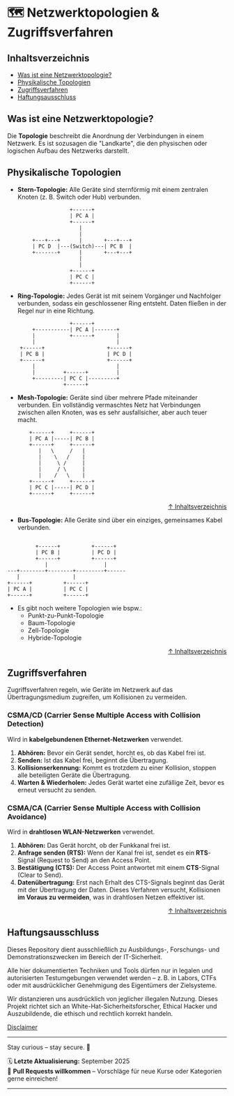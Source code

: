 # 🗺️ Netzwerktopologien & Zugriffsverfahren

## Inhaltsverzeichnis
- [Was ist eine Netzwerktopologie?](#was-ist-eine-netzwerktopologie)
- [Physikalische Topologien](#physikalische-topologien)
- [Zugriffsverfahren](#zugriffsverfahren)
- [Haftungsausschluss](#haftungsausschluss)



## Was ist eine Netzwerktopologie?
Die **Topologie** beschreibt die Anordnung der Verbindungen in einem Netzwerk. Es ist sozusagen die "Landkarte", die den physischen oder logischen Aufbau des Netzwerks darstellt.

## Physikalische Topologien

* **Stern-Topologie:** Alle Geräte sind sternförmig mit einem zentralen Knoten (z. B. Switch oder Hub) verbunden.
```text
                    +------+
                    | PC A |
                    +------+
                       |
                       |
        +---+---+      |       +---+---+
        | PC D  |---(Switch)---| PC B  |
        +-------+      |       +---+---+
                       | 
                       |
                    +------+
                    | PC C |
                    +------+
```

* **Ring-Topologie:** Jedes Gerät ist mit seinem Vorgänger und Nachfolger verbunden, sodass ein geschlossener Ring entsteht. Daten fließen in der Regel nur in eine Richtung.
```text
                    +------+
        +-----------| PC A |-------+ 
        |           +------+       |
        |                          |
    +------+                    +------+
    | PC B |                    | PC D |
    +------+                    +------+              
        |                          |
        |         +------+         |
        +---------| PC C |---------+
                  +------+
```

* **Mesh-Topologie:** Geräte sind über mehrere Pfade miteinander verbunden. Ein vollständig vermaschtes Netz hat Verbindungen zwischen allen Knoten, was es sehr ausfallsicher, aber auch teuer macht.
```text
       +------+     +------+
       | PC A |-----| PC B |
       +------+     +------+
          |   \     /   |   
          |    \   /    |
          |     \ /     |
          |     / \     |
          |    /   \    |
       +------+     +------+
       | PC C |-----| PC D |
       +------+     +------+
```

<div align=right>

[↑ Inhaltsverzeichnis](#inhaltsverzeichnis)

</div>


* **Bus-Topologie:** Alle Geräte sind über ein einziges, gemeinsames Kabel verbunden.
```text

         +------+          +------+
         | PC B |          | PC D |
         +------+          +------+
            |                  |
---+--------+--------+---------+------         
   |                 |
+------+          +------+
| PC A |          | PC C |
+------+          +------+
```

- Es gibt noch weitere Topologien wie bspw.:
    - Punkt-zu-Punkt-Topologie
    - Baum-Topologie
    - Zell-Topologie
    - Hybride-Topologie

<div align=right>

[↑ Inhaltsverzeichnis](#inhaltsverzeichnis)

</div>

## Zugriffsverfahren
Zugriffsverfahren regeln, wie Geräte im Netzwerk auf das Übertragungsmedium zugreifen, um Kollisionen zu vermeiden.

### CSMA/CD (Carrier Sense Multiple Access with Collision Detection)
Wird in **kabelgebundenen Ethernet-Netzwerken** verwendet.
1.  **Abhören:** Bevor ein Gerät sendet, horcht es, ob das Kabel frei ist.
2.  **Senden:** Ist das Kabel frei, beginnt die Übertragung.
3.  **Kollisionserkennung:** Kommt es trotzdem zu einer Kollision, stoppen alle beteiligten Geräte die Übertragung.
4.  **Warten & Wiederholen:** Jedes Gerät wartet eine zufällige Zeit, bevor es erneut versucht zu senden.

### CSMA/CA (Carrier Sense Multiple Access with Collision Avoidance)
Wird in **drahtlosen WLAN-Netzwerken** verwendet.
1.  **Abhören:** Das Gerät horcht, ob der Funkkanal frei ist.
2.  **Anfrage senden (RTS):** Wenn der Kanal frei ist, sendet es ein **RTS**-Signal (Request to Send) an den Access Point.
3.  **Bestätigung (CTS):** Der Access Point antwortet mit einem **CTS**-Signal (Clear to Send).
4.  **Datenübertragung:** Erst nach Erhalt des CTS-Signals beginnt das Gerät mit der Übertragung der Daten.
Dieses Verfahren versucht, Kollisionen **im Voraus zu vermeiden**, was in drahtlosen Netzen effektiver ist.


<div align=right>

[↑ Inhaltsverzeichnis](#inhaltsverzeichnis)

</div>


## Haftungsausschluss

Dieses Repository dient ausschließlich zu Ausbildungs-, Forschungs- und Demonstrationszwecken im Bereich der IT-Sicherheit.

Alle hier dokumentierten Techniken und Tools dürfen nur in legalen und autorisierten Testumgebungen verwendet werden – z. B. in Labors, CTFs oder mit ausdrücklicher Genehmigung des Eigentümers der Zielsysteme.

Wir distanzieren uns ausdrücklich von jeglicher illegalen Nutzung.
Dieses Projekt richtet sich an White-Hat-Sicherheitsforscher, Ethical Hacker und Auszubildende, die ethisch und rechtlich korrekt handeln.

[Disclaimer](/00-disclaimer/disclaimer.md)

--- 

Stay curious – stay secure. 🔐

🗓️ **Letzte Aktualisierung:** September 2025  
🤝 **Pull Requests willkommen** – Vorschläge für neue Kurse oder Kategorien gerne einreichen!

---
